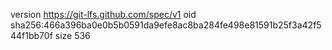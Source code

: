 version https://git-lfs.github.com/spec/v1
oid sha256:466a396ba0e0b5b0591da9efe8ac8ba284fe498e81591b25f3a42f544f1bb70f
size 536
